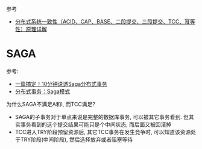 

参考
- [分布式系统一致性（ACID、CAP、BASE、二段提交、三段提交、TCC、幂等性）原理详解](https://blog.csdn.net/qq_31854907/article/details/92796788)

# SAGA
参考:
- [一篇搞定！10分钟说透Saga分布式事务](https://developer.51cto.com/art/202103/650597.htm?mobile)
- [分布式事务：Saga模式](https://www.cnblogs.com/tianyamoon/p/11969089.html)

为什么SAGA不满足A和I, 而TCC满足?
- SAGA的子事务对于单点来说是完整的数据库事务, 可以被其它事务看到. 但其实事务看到的这个提交结果可能只是个中间状态, 而后面又被回滚掉
- TCC进入TRY阶段预留资源后, 其它TCC事务在发生竞争时, 可以知道该资源处于TRY阶段(中间阶段), 然后选择放弃或者阻塞等待